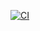 [![CI](https://github.com/rogovilya95/smarthomewebtech/actions/workflows/tests.yml/badge.svg?branch=master)](https://github.com/rogovilya95/smarthomewebtech/actions/workflows/tests.yml)

